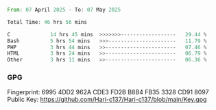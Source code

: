 <!--START_SECTION:waka-->

```rust
From: 07 April 2025 - To: 07 May 2025

Total Time: 46 hrs 56 mins

C             14 hrs 45 mins  >>>>>>>------------------   29.44 %
Bash          5 hrs 54 mins   >>>----------------------   11.79 %
PHP           3 hrs 44 mins   >>-----------------------   07.46 %
HTML          3 hrs 24 mins   >>-----------------------   06.79 %
Other         3 hrs 11 mins   >>-----------------------   06.36 %
```

<!--END_SECTION:waka-->

### GPG <br />
Fingerprint:     6995 4DD2 962A CDE3 FD2B B8B4 FB35 3328 CD91 8097 <br />
Public Key:      https://github.com/Hari-c137/Hari-c137/blob/main/Key.gpg
